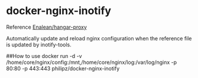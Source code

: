 docker-nginx-inotify
====================
Reference [Enalean/hangar-proxy](https://github.com/Enalean/hangar-proxy)

Automatically update and reload nginx configuration when the reference file is updated by inotify-tools.

##How to use
docker run -d -v /home/core/nginx/config:/mnt,/home/core/nginx/log:/var/log/nginx -p 80:80 -p 443:443 philipz/docker-nginx-inotify

